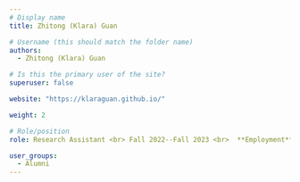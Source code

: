 ```yaml
---
# Display name
title: Zhitong (Klara) Guan

# Username (this should match the folder name)
authors:
  - Zhitong (Klara) Guan

# Is this the primary user of the site?
superuser: false

website: "https://klaraguan.github.io/"

weight: 2

# Role/position
role: Research Assistant <br> Fall 2022--Fall 2023 <br>  **Employment** --  UTAustin <br> **Position** -- PhD Student

user_groups:
  - Alumni
---
```


